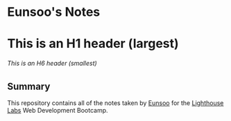 # Eunsoo's Notes

# This is an H1 header (largest)
###### This is an H6 header (smallest)

## Summary

This repository contains all of the notes taken by [Eunsoo](https://github.com/eunsookim1) for the [Lighthouse Labs](https://flex-web.compass.lighthouselabs.ca/workbooks/flex-m01w1/activities/145?journey_step=29) Web Development Bootcamp. 
